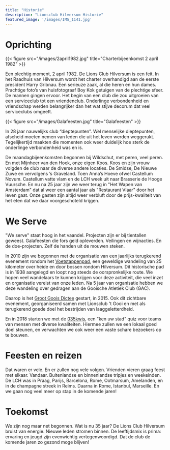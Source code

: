 ```yaml
---
title: "Historie"
description: "Lionsclub Hilversum Historie"
featured_image: '/images/IMG_1141.jpg'
---
```


# Oprichting

{{< figure src="/images/2april1982.jpg" title="Charterbijeenkomst 2 april 1982" >}}

Een plechtig moment, 2 april 1982. De Lions Club Hilversum is een feit. In het Raadhuis
van Hilversum wordt het charter overhandigd aan de eerste president Harry Gribnau.
Een serieuze zaak, al die heren en hun dames. Prachtige foto’s van huisfotograaf
Boy Kok getuigen van de plechtige sfeer. De mannen gingen ervoor. Het begin van
een club die zou uitgroeien van een serviceclub tot een vriendenclub. Onderlinge
verbondenheid en vriendschap werden belangrijker dan het wat stijve decorum dat veel
serviceclubs omgeeft.

{{< figure src="/images/Galafeesten.jpg" title="Galafeesten" >}}

In 28 jaar nauwelijks club “dieptepunten”. Wel menselijke dieptepunten, afscheid moeten
nemen van leden die uit het leven werden weggerukt. Tegelijkertijd maakten die momenten
ook weer duidelijk hoe sterk de onderlinge verbondenheid was en is.

De maandagbijeenkomsten begonnen bij Wildschut, met peren, veel peren. En met Mijnheer
van den Hoek, onze eigen Koos. Koos en zijn vrouw volgden de club naar de diverse andere
locaties. De Smidse, De Nieuwe Zuwe en vervolgens ’s Graveland. Toen Anna’s Hoeve ofwel
Castellum Novum. Castellum vatte vlam en de LCH week uit naar Brasserie de Hooge Vuursche.
En nu na 25 jaar zijn we weer terug in "Het Wapen van Amsterdam" dat al weer een aantal jaar
als "Restaurant Vlaar" door het leven gaat. Onze gasten zijn altijd weer verbluft door de
prijs-kwaliteit van het eten dat we daar voorgeschoteld krijgen. 

# We Serve

"We serve" staat hoog in het vaandel. Projecten zijn er bij tientallen geweest.
Galafeesten die fors geld opleverden. Veilingen en wijnacties. En de doe-projecten.
Zelf de handen uit de mouwen steken.

In 2010 zijn we begonnen met de organisatie van een jaarlijks terugkerend evenement rondom het
<a href="http://www.voetstappenpad.nl" target="_blank">Voetstappenpad</a>, een geweldige
wandeling van 25 kilometer over heide en door bossen rondom
Hilversum. Dit historische pad is in 1938 aangelegd en loopt nog steeds de oorspronkelijke
route. We hopen veel wandelaars te kunnen krijgen voor deze activiteit, die veel inzet en
organisatie vereist van onze leden. Na 5 jaar van organisatie hebben we deze wandeling over
gedragen aan de Gooische Atletiek Club (GAC).

Daarop is het <a href="http://hetgrootgooisdictee.nl" target="_blank">Groot Goois Dictee</a> gestart, in 2015.
Ook dit zichtbare evenement, georganiseerd samen met Lionsclub 't Gooi en met als terugkerend goede doel
het bestrijden van laaggeletterdheid.

En in 2018 starten we met de <a href="http://035kwis.nl" target="_blank">035kwis</a>, een "ken uw stad" quiz
voor teams van mensen met diverse kwaliteiten. Hiermee zullen we een lokaal goed doel steunen, en 
verwachten we ook weer een vaste schare bezoekers op te bouwen.

# Feesten en reizen

Dat waren er vele. En er zullen nog vele volgen. Vrienden vieren graag feest met
elkaar. Vandaar. Buitenlandse en binnenlandse tripjes en weekeinden. De LCH was in Praag,
Parijs, Barcelona, Rome, Ootmarsum, Amelanden, en in de champagne streek in Reims. Daarna
in Rome, Istanbul, Marseille. En we gaan nog veel meer op stap in de komende jaren!

# Toekomst

We zijn nog maar net begonnen. Wat is nu 35 jaar? De Lions Club Hilversum bruist
van energie. Nieuwe leden stromen binnen. De leeftijdsmix is prima: ervaring en jeugd zijn
evenwichtig vertegenwoordigd. Dat de club de komende jaren zo gezond moge blijven!


